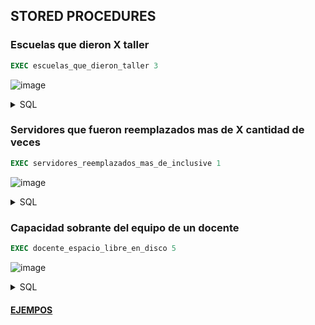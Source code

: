 
## STORED PROCEDURES

### Escuelas que dieron X taller
```sql
EXEC escuelas_que_dieron_taller 3
```
![image](https://github.com/AlejandroMorgante/ConectarIgualdad/assets/30799094/162a36a6-b930-42cd-9a68-8c1affecf86d)

<details>
<summary>
  SQL
</summary>
  
  ```sql
CREATE PROCEDURE escuelas_que_dieron_taller
    @id_taller INT
AS 
BEGIN
    SELECT e.* FROM escuela e 
    JOIN escuela_x_taller_x_docente etd ON etd.id_escuela = e.id_escuela 
    JOIN taller t ON t.id_taller = etd.id_taller
    WHERE etd.id_taller = @id_taller
END
  ```
</details>

 

### Servidores que fueron reemplazados mas de X cantidad de veces
```sql
EXEC servidores_reemplazados_mas_de_inclusive 1
```
![image](https://github.com/AlejandroMorgante/ConectarIgualdad/assets/30799094/9db9dc49-f4c7-4cad-a87c-d6c8b78d6d70)

<details>
<summary>
  SQL
</summary>
  
  ```sql
CREATE PROCEDURE servidores_reemplazados_mas_de_inclusive 
  @cantidad INT
AS
BEGIN
    SELECT s.id_servidor, s.ip, s.nombre, COUNT(r.id_servidor_reemplazado) as veces_reemplazado FROM servidor s 
    JOIN reemplazo r on r.id_servidor_reemplazado = s.id_servidor
    GROUP BY s.id_servidor, s.ip, s.nombre 
    HAVING COUNT(r.id_servidor_reemplazado) >= @cantidad
END
  ```
</details>

### Capacidad sobrante del equipo de un docente
```sql
EXEC docente_espacio_libre_en_disco 5
```
![image](https://github.com/AlejandroMorgante/ConectarIgualdad/assets/30799094/4951f9d4-24e3-400f-b22d-4d42328fb3b5)

<details>
<summary>
  SQL
</summary>
  
  ```sql
CREATE PROCEDURE servidores_reemplazados_mas_de_inclusive 
  @cantidad INT
AS
BEGIN
    CREATE PROCEDURE docente_espacio_libre_en_disco 
    @id_docente INT
AS 
BEGIN
    DECLARE @espacioOcupado INT
 
    SELECT @espacioOcupado = SUM(a.disco_requerido_gb) FROM docente d
    LEFT JOIN equipo e ON d.id_docente = e.id_docente
    LEFT JOIN aplicacion_x_equipo ae ON ae.id_equipo = e.id_equipo 
    LEFT JOIN aplicacion a ON a.id_aplicacion = ae.id_aplicacion
    WHERE d.id_docente = @id_docente
 
    SELECT (dr.capacidad_gb - @espacioOcupado) as docente_espacio_libre_en_disco FROM docente d
    LEFT JOIN equipo e ON d.id_docente = e.id_docente
    LEFT JOIN disco_rigido dr ON dr.id_disco_rigido = e.id_disco_rigido
    WHERE d.id_docente = @id_docente
END 
 
END
  ```
</details>



#### [EJEMPOS](EJEMPLOS.md)
